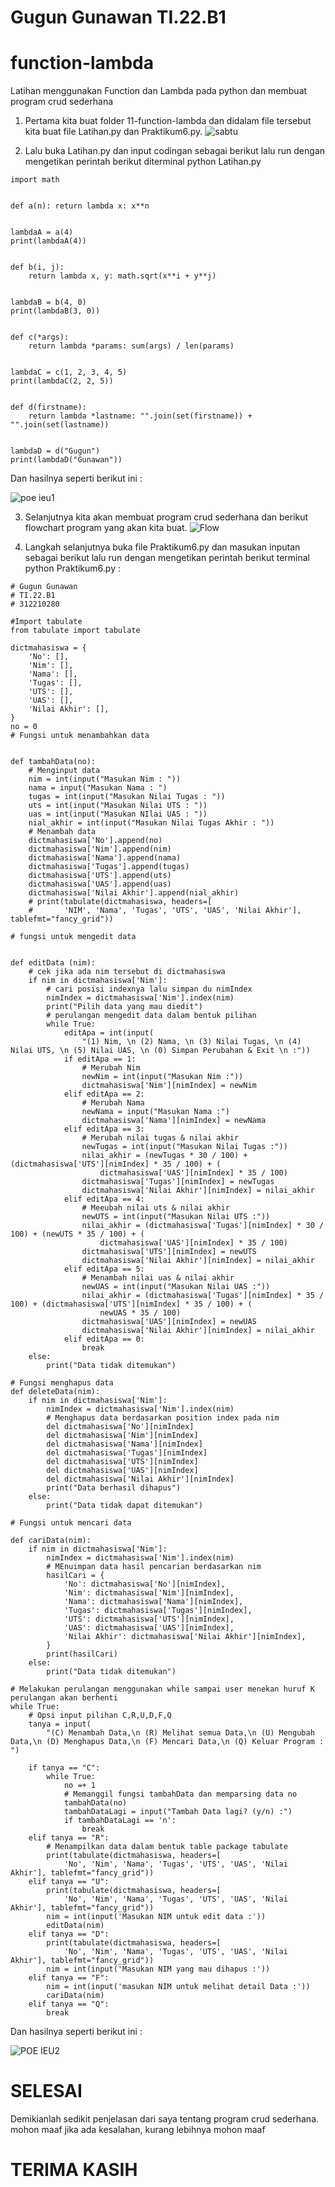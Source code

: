 # Gugun Gunawan TI.22.B1
# function-lambda
Latihan menggunakan Function dan Lambda pada python dan membuat program crud sederhana
1. Pertama kita buat folder 11-function-lambda dan didalam file tersebut kita buat file Latihan.py dan Praktikum6.py.
![sabtu](https://user-images.githubusercontent.com/115931631/205458234-1a4e05c4-ed59-4d32-93b4-f8e302624052.png)

2. Lalu buka Latihan.py dan input codingan sebagai berikut lalu run dengan mengetikan perintah berikut diterminal python Latihan.py
   
```
import math


def a(n): return lambda x: x**n


lambdaA = a(4)
print(lambdaA(4))


def b(i, j):
    return lambda x, y: math.sqrt(x**i + y**j)


lambdaB = b(4, 0)
print(lambdaB(3, 0))


def c(*args):
    return lambda *params: sum(args) / len(params)


lambdaC = c(1, 2, 3, 4, 5)
print(lambdaC(2, 2, 5))


def d(firstname):
    return lambda *lastname: "".join(set(firstname)) + "".join(set(lastname))


lambdaD = d("Gugun")
print(lambdaD("Gunawan"))
```

Dan hasilnya seperti berikut ini :

![poe ieu1](https://user-images.githubusercontent.com/115972485/205479834-57417346-d323-4c04-9a10-1ae28451748d.PNG)


3. Selanjutnya kita akan membuat program crud sederhana dan berikut flowchart program yang akan kita buat.
![Flow](https://user-images.githubusercontent.com/115931631/205458349-68054e29-f4ac-4e8f-87aa-ef901175f5a5.png)

4. Langkah selanjutnya buka file Praktikum6.py dan masukan inputan sebagai berikut lalu run dengan mengetikan perintah berikut terminal python Praktikum6.py :
```
# Gugun Gunawan
# TI.22.B1
# 312210280

#Import tabulate
from tabulate import tabulate

dictmahasiswa = {
    'No': [],
    'Nim': [],
    'Nama': [],
    'Tugas': [],
    'UTS': [],
    'UAS': [],
    'Nilai Akhir': [],
}
no = 0
# Fungsi untuk menambahkan data


def tambahData(no):
    # Menginput data
    nim = int(input("Masukan Nim : "))
    nama = input("Masukan Nama : ")
    tugas = int(input("Masukan Nilai Tugas : "))
    uts = int(input("Masukan Nilai UTS : "))
    uas = int(input("Masukan NIlai UAS : "))
    nial_akhir = int(input("Masukan Nilai Tugas Akhir : "))
    # Menambah data
    dictmahasiswa['No'].append(no)
    dictmahasiswa['Nim'].append(nim)
    dictmahasiswa['Nama'].append(nama)
    dictmahasiswa['Tugas'].append(tugas)
    dictmahasiswa['UTS'].append(uts)
    dictmahasiswa['UAS'].append(uas)
    dictmahasiswa['Nilai Akhir'].append(nial_akhir)
    # print(tabulate(dictmahasiswa, headers=[
    #       'NIM', 'Nama', 'Tugas', 'UTS', 'UAS', 'Nilai Akhir'], tablefmt="fancy_grid"))

# fungsi untuk mengedit data


def editData (nim):
    # cek jika ada nim tersebut di dictmahasiswa
    if nim in dictmahasiswa['Nim']:
        # cari posisi indexnya lalu simpan du nimIndex
        nimIndex = dictmahasiswa['Nim'].index(nim)
        print("Pilih data yang mau diedit")
        # perulangan mengedit data dalam bentuk pilihan
        while True:
            editApa = int(input(
                "(1) Nim, \n (2) Nama, \n (3) Nilai Tugas, \n (4) Nilai UTS, \n (5) Nilai UAS, \n (0) Simpan Perubahan & Exit \n :"))
            if editApa == 1:
                # Merubah Nim
                newNim = int(input("Masukan Nim :"))
                dictmahasiswa['Nim'][nimIndex] = newNim
            elif editApa == 2:
                # Merubah Nama
                newNama = input("Masukan Nama :")
                dictmahasiswa['Nama'][nimIndex] = newNama
            elif editApa == 3:
                # Merubah nilai tugas & nilai akhir
                newTugas = int(input("Masukan Nilai Tugas :"))
                nilai_akhir = (newTugas * 30 / 100) + (dictmahasiswa['UTS'][nimIndex] * 35 / 100) + (
                    dictmahasiswa['UAS'][nimIndex] * 35 / 100)
                dictmahasiswa['Tugas'][nimIndex] = newTugas
                dictmahasiswa['Nilai Akhir'][nimIndex] = nilai_akhir
            elif editApa == 4:
                # Meeubah nilai uts & nilai akhir
                newUTS = int(input("Masukan Nilai UTS :"))
                nilai_akhir = (dictmahasiswa['Tugas'][nimIndex] * 30 / 100) + (newUTS * 35 / 100) + (
                    dictmahasiswa['UAS'][nimIndex] * 35 / 100)
                dictmahasiswa['UTS'][nimIndex] = newUTS
                dictmahasiswa['Nilai Akhir'][nimIndex] = nilai_akhir
            elif editApa == 5:
                # Menambah nilai uas & nilai akhir
                newUAS = int(input("Masukan Nilai UAS :"))
                nilai_akhir = (dictmahasiswa['Tugas'][nimIndex] * 35 / 100) + (dictmahasiswa['UTS'][nimIndex] * 35 / 100) + (
                    newUAS * 35 / 100)
                dictmahasiswa['UAS'][nimIndex] = newUAS
                dictmahasiswa['Nilai Akhir'][nimIndex] = nilai_akhir
            elif editApa == 0:
                break
    else:
        print("Data tidak ditemukan")

# Fungsi menghapus data
def deleteData(nim):
    if nim in dictmahasiswa['Nim']:
        nimIndex = dictmahasiswa['Nim'].index(nim)
        # Menghapus data berdasarkan position index pada nim
        del dictmahasiswa['No'][nimIndex]
        del dictmahasiswa['Nim'][nimIndex]
        del dictmahasiswa['Nama'][nimIndex]
        del dictmahasiswa['Tugas'][nimIndex]
        del dictmahasiswa['UTS'][nimIndex]
        del dictmahasiswa['UAS'][nimIndex]
        del dictmahasiswa['Nilai Akhir'][nimIndex]
        print("Data berhasil dihapus")
    else:
        print("Data tidak dapat ditemukan")

# Fungsi untuk mencari data

def cariData(nim):
    if nim in dictmahasiswa['Nim']:
        nimIndex = dictmahasiswa['Nim'].index(nim)
        # MEnuimpan data hasil pencarian berdasarkan nim
        hasilCari = {
            'No': dictmahasiswa['No'][nimIndex],
            'Nim': dictmahasiswa['Nim'][nimIndex],
            'Nama': dictmahasiswa['Nama'][nimIndex],
            'Tugas': dictmahasiswa['Tugas'][nimIndex],
            'UTS': dictmahasiswa['UTS'][nimIndex],
            'UAS': dictmahasiswa['UAS'][nimIndex],
            'Nilai Akhir': dictmahasiswa['Nilai Akhir'][nimIndex],
        }
        print(hasilCari)
    else:
        print("Data tidak ditemukan")

# Melakukan perulangan menggunakan while sampai user menekan huruf K perulangan akan berhenti
while True:
    # Opsi input pilihan C,R,U,D,F,Q
    tanya = input(
        "(C) Menambah Data,\n (R) Melihat semua Data,\n (U) Mengubah Data,\n (D) Menghapus Data,\n (F) Mencari Data,\n (Q) Keluar Program : ")
    
    if tanya == "C":
        while True:
            no =+ 1
            # Memanggil fungsi tambahData dan memparsing data no
            tambahData(no)
            tambahDataLagi = input("Tambah Data lagi? (y/n) :")
            if tambahDataLagi == 'n':
                break
    elif tanya == "R":
        # Menampilkan data dalam bentuk table package tabulate
        print(tabulate(dictmahasiswa, headers=[
            'No', 'Nim', 'Nama', 'Tugas', 'UTS', 'UAS', 'Nilai Akhir'], tablefmt="fancy_grid")) 
    elif tanya == "U":
        print(tabulate(dictmahasiswa, headers=[
            'No', 'Nim', 'Nama', 'Tugas', 'UTS', 'UAS', 'Nilai Akhir'], tablefmt="fancy_grid")) 
        nim = int(input('Masukan NIM untuk edit data :'))
        editData(nim)
    elif tanya == "D":
        print(tabulate(dictmahasiswa, headers=[
            'No', 'Nim', 'Nama', 'Tugas', 'UTS', 'UAS', 'Nilai Akhir'], tablefmt="fancy_grid"))
        nim = int(input('Masukan NIM yang mau dihapus :'))
    elif tanya == "F":
        nim = int(input('masukan NIM untuk melihat detail Data :'))
        cariData(nim)
    elif tanya == "Q":
        break
```


Dan hasilnya seperti berikut ini :

![POE IEU2](https://user-images.githubusercontent.com/115972485/205480095-28e62471-d5d4-40a2-85c9-dbed6b46e666.PNG)

# SELESAI

Demikianlah sedikit penjelasan dari saya tentang program crud sederhana.
mohon maaf jika ada kesalahan, kurang lebihnya mohon maaf

# TERIMA KASIH
